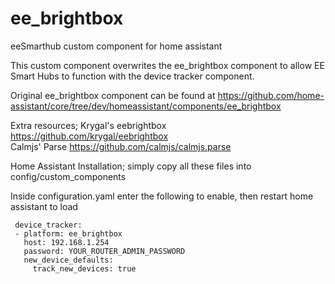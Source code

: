 # ee_brightbox
 eeSmarthub custom component for home assistant
 
 This custom component overwrites the ee_brightbox component to allow EE Smart Hubs to function with the device tracker component.
 
 Original ee_brightbox component can be found at https://github.com/home-assistant/core/tree/dev/homeassistant/components/ee_brightbox

Extra resources;
Krygal's eebrightbox https://github.com/krygal/eebrightbox </br>
Calmjs' Parse https://github.com/calmjs/calmjs.parse


Home Assistant Installation;
simply copy all these files into config/custom_components

Inside configuration.yaml enter the following to enable, then restart home assistant to load

```
 device_tracker:
 - platform: ee_brightbox
   host: 192.168.1.254
   password: YOUR_ROUTER_ADMIN_PASSWORD
   new_device_defaults:
     track_new_devices: true
```
